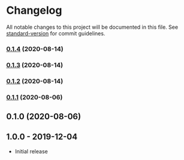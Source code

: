 # Changelog

All notable changes to this project will be documented in this file. See [standard-version](https://github.com/conventional-changelog/standard-version) for commit guidelines.

### [0.1.4](https://github.com/chantouchsek/laravel-vue-form-validator/compare/v0.1.3...v0.1.4) (2020-08-14)

### [0.1.3](https://github.com/chantouchsek/laravel-vue-form-validator/compare/v0.1.2...v0.1.3) (2020-08-14)

### [0.1.2](https://github.com/chantouchsek/laravel-vue-form-validator/compare/v0.1.1...v0.1.2) (2020-08-14)

### [0.1.1](https://github.com/chantouchsek/laravel-vue-form-validator/compare/v0.1.0...v0.1.1) (2020-08-06)

## 0.1.0 (2020-08-06)

## 1.0.0 - 2019-12-04
- Initial release
